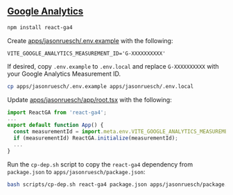 ## [Google Analytics](https://analytics.google.com/)

```bash
npm install react-ga4
```

Create [apps/jasonruesch/.env.example](../../apps/jasonruesch/.env.example) with the following:

```env
VITE_GOOGLE_ANALYTICS_MEASUREMENT_ID='G-XXXXXXXXXX'
```

If desired, copy `.env.example` to `.env.local` and replace `G-XXXXXXXXXX` with your Google Analytics Measurement ID.

```bash
cp apps/jasonruesch/.env.example apps/jasonruesch/.env.local
```

Update [apps/jasonruesch/app/root.tsx](../../apps/jasonruesch/app/root.tsx) with the following:

```jsx
import ReactGA from 'react-ga4';
...
export default function App() {
  const measurementId = import.meta.env.VITE_GOOGLE_ANALYTICS_MEASUREMENT_ID;
  if (measurementId) ReactGA.initialize(measurementId);
  ...
}
```

Run the `cp-dep.sh` script to copy the `react-ga4` dependency from `package.json` to `apps/jasonruesch/package.json`:

```bash
bash scripts/cp-dep.sh react-ga4 package.json apps/jasonruesch/package.json
```
